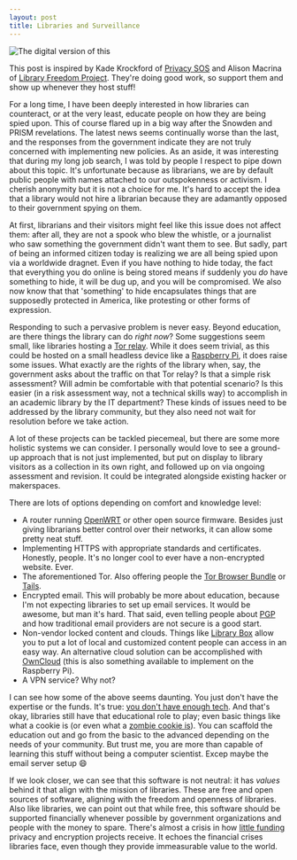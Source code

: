 ```yaml
---
layout: post
title: Libraries and Surveillance
---
```


![The digital version of this](https://upload.wikimedia.org/wikipedia/commons/thumb/e/e0/Postcards_and_magnifying_glass.jpg/1280px-Postcards_and_magnifying_glass.jpg)  

This post is inspired by Kade Krockford of [Privacy SOS](http://privacysos.org/) and Alison Macrina of [Library Freedom Project](https://libraryfreedomproject.org/). They're doing good work, so support them and show up whenever they host stuff!   

For a long time, I have been deeply interested in how libraries can counteract, or at the very least, educate people on how they are being spied upon. This of course flared up in a big way after the Snowden and PRISM revelations. The latest news seems continually worse than the last, and the responses from the government indicate they are not truly concerned with implementing new policies. As an aside, it was interesting that during my long job search, I was told by people I respect to pipe down about this topic. It's unfortunate because as librarians, we are by default public people with names attached to our outspokenness or activism. I cherish anonymity but it is not a choice for me. It's hard to accept the idea that a library would not hire a librarian because they are adamantly opposed to their government spying on them.     

At first, librarians and their visitors might feel like this issue does not affect them: after all, they are not a spook who blew the whistle, or a journalist who saw something the government didn't want them to see. But sadly, part of being an informed citizen today is realizing we are all being spied upon via a worldwide dragnet. Even if you have nothing to hide today, the fact that everything you do online is being stored means if suddenly you *do* have something to hide, it will be dug up, and you will be compromised. We also now know that that 'something' to hide encapsulates things that are supposedly protected in America, like protesting or other forms of expression.    

Responding to such a pervasive problem is never easy. Beyond education, are there things the library can do *right now*? Some suggestions seem small, like libraries hosting a [Tor relay](https://www.torproject.org/getinvolved/volunteer.html.en). While it does seem trivial, as this could be hosted on a small headless device like a [Raspberry Pi](http://www.raspberrypi.org/help/faqs/), it does raise some issues. What exactly are the rights of the library when, say, the government asks about the traffic on that Tor relay? Is that a simple risk assessment? Will admin be comfortable with that potential scenario? Is this easier (in a risk assessment way, not a technical skills way) to accomplish in an academic library by the IT department? These kinds of issues need to be addressed by the library community, but they also need not wait for resolution before we take action.  

A lot of these projects can be tackled piecemeal, but there are some more holistic systems we can consider. I personally would love to see a ground-up approach that is not just implemented, but put on display to library visitors as a collection in its own right, and followed up on via ongoing assessment and revision. It could be integrated alongside existing hacker or makerspaces.  

There are lots of options depending on comfort and knowledge level:
*	A router running [OpenWRT](https://openwrt.org/) or other open source firmware. Besides just giving librarians better control over their networks, it can allow some pretty neat stuff. 
* 	Implementing HTTPS with appropriate standards and certificates.  
	Honestly, people. It's no longer cool to ever have a non-encrypted website. Ever. 
* 	The aforementioned Tor. Also offering people the [Tor Browser Bundle](https://www.torproject.org/projects/torbrowser.html.en) or [Tails](https://tails.boum.org/). 
* 	Encrypted email. This will probably be more about education, because I'm not expecting libraries to set up email services. It would be awesome, but man it's hard. That said, even telling people about [PGP](https://en.wikipedia.org/wiki/GNU_Privacy_Guard) and how traditional email providers are not secure is a good start. 
* 	Non-vendor locked content and clouds. Things like [Library Box](http://librarybox.us/) allow you to put a lot of local and customized content people can access in an easy way. An alternative cloud solution can be accomplished with [OwnCloud](https://owncloud.org/) (this is also something available to implement on the Raspberry Pi).
* 	A VPN service? Why not?

I can see how some of the above seems daunting. You just don't have the expertise or the funds. It's true: [you don't have enough tech](http://www.thedigitalshift.com/2013/11/roy-tennant-digital-libraries/dont-enough-tech/). And that's okay, libraries still have that educational role to play; even basic things like what a cookie is (or even what a [zombie cookie is](http://www.propublica.org/podcast/item/podcast-why-tracking-is-scarier-with-zombie-cookies/)). You can scaffold the education out and go from the basic to the advanced depending on the needs of your community. But trust me, you are more than capable of learning this stuff without being a computer scientist. Excep maybe the email server setup :smile:  

If we look closer, we can see that this software is not neutral: it has *values* behind it that align with the mission of libraries. These are free and open sources of software, aligning with the freedom and openness of libraries. Also like libraries, we can point out that while free, this software should be supported financially whenever possible by government organizations and people with the money to spare. There's almost a crisis in how [little funding](http://www.propublica.org/article/the-worlds-email-encryption-software-relies-on-one-guy-who-is-going-broke) privacy and encryption projects receive. It echoes the financial crises libraries face, even though they provide immeasurable value to the world.    
